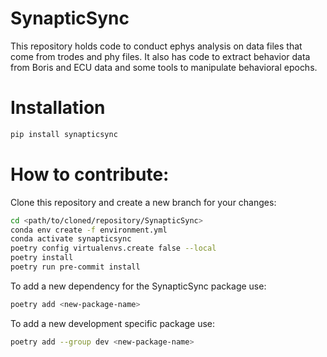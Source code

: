 # SynapticSync

This repository holds code to conduct ephys analysis on data files that come from trodes and phy files. It also has code to extract behavior data from Boris and ECU data and some tools to manipulate behavioral epochs.

# Installation

```bash
pip install synapticsync
```

# How to contribute:
Clone this repository and create a new branch for your changes:
```bash
cd <path/to/cloned/repository/SynapticSync>
conda env create -f environment.yml
conda activate synapticsync
poetry config virtualenvs.create false --local
poetry install
poetry run pre-commit install
```

To add a new dependency for the SynapticSync package use:
```bash
poetry add <new-package-name>
```

To add a new development specific package use:
```bash
poetry add --group dev <new-package-name>
```
